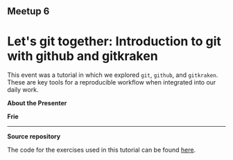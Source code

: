 ## Meetup 6

# Let's git together: Introduction to git with github and gitkraken

This event was a tutorial in which we explored `git`, `github`, and `gitkraken`. These are key tools for a reproducible workflow when integrated into our daily work.

**About the Presenter**

**Frie**


***


**Source repository**

The code for the exercises used in this tutorial can be found [here]().
